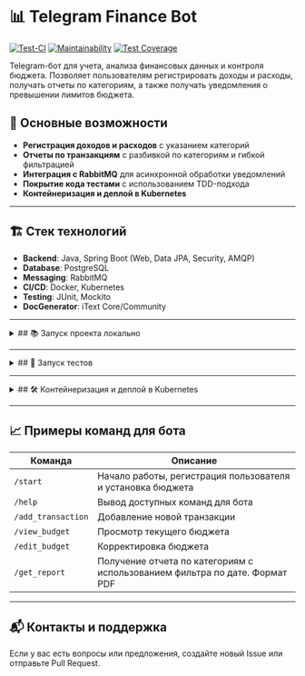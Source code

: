 # 📊 Telegram Finance Bot

[![Test-CI](https://github.com/BroCodeX/BroX-FinTechBot/actions/workflows/tests.yml/badge.svg)](https://github.com/BroCodeX/BroX-FinTechBot/actions)
[![Maintainability](https://api.codeclimate.com/v1/badges/5a27dcb9c19abab7f0bc/maintainability)](https://codeclimate.com/github/BroCodeX/BroX-FinTechBot/maintainability)
[![Test Coverage](https://api.codeclimate.com/v1/badges/5a27dcb9c19abab7f0bc/test_coverage)](https://codeclimate.com/github/BroCodeX/BroX-FinTechBot/test_coverage)

Telegram-бот для учета, анализа финансовых данных и контроля бюджета. Позволяет пользователям регистрировать доходы и расходы, получать отчеты по категориям, а также получать уведомления о превышении лимитов бюджета.

## 🚀 Основные возможности

- **Регистрация доходов и расходов** с указанием категорий
- **Отчеты по транзакциям** с разбивкой по категориям и гибкой фильтрацией
- **Интеграция с RabbitMQ** для асинхронной обработки уведомлений
- **Покрытие кода тестами** с использованием TDD-подхода
- **Контейнеризация и деплой в Kubernetes**

---

## 🏗 Стек технологий

- **Backend**: Java, Spring Boot (Web, Data JPA, Security, AMQP)
- **Database**: PostgreSQL
- **Messaging**: RabbitMQ
- **CI/CD**: Docker, Kubernetes
- **Testing**: JUnit, Mockito
- **DocGenerator**: iText Core/Community

---

<details>
<summary>## 📚 Запуск проекта локально</summary>

### 1. Подготовьте окружение
Убедитесь, что у вас установлены:
- Docker и Docker Compose
- Java 21
- Gradle 8,7

### 2. Клонируйте репозиторий

```bash
git clone git@github.com:BroCodeX/BroX-FinTechBot.git
cd telegram-finance-bot
```

### 3. Запустите инфраструктуру (PostgreSQL и RabbitMQ)

```bash
docker-compose up -d
```

### 4. Запустите приложение

```bash
./mvnw spring-boot:run
```

</details>

---

<details>
<summary>## 🧪 Запуск тестов</summary>
   
```bash
make test
```

</details>

---

<details>
<summary>## 🛠 Контейнеризация и деплой в Kubernetes</summary>

### Сборка Docker-образа

```bash
docker build -t telegram-finance-bot .
```

### Запуск в Kubernetes

1. **Создайте манифесты Kubernetes** для деплоя (см. папку `/k8s`).
2. **Примените конфигурации**:

   ```bash
   kubectl apply -f k8s/
   ```

</details>

---

## 📈 Примеры команд для бота

| Команда            | Описание                               |
|--------------------|----------------------------------------|
| `/start`           | Начало работы, регистрация пользователя и установка бюджета |
| `/help`            | Вывод доступных команд для бота        |
| `/add_transaction` | Добавление новой транзакции            |
| `/view_budget`     | Просмотр текущего бюджета              |
| `/edit_budget`     | Корректировка бюджета                  |
| `/get_report`      | Получение отчета по категориям с использованием фильтра по дате. Формат PDF  |


---


## 📬 Контакты и поддержка

Если у вас есть вопросы или предложения, создайте новый Issue или отправьте Pull Request.
